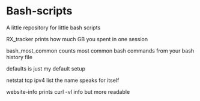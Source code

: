 # Bash-scripts
A little repository for little bash scripts

RX_tracker prints how much GB you spent in one session

bash_most_common counts most common bash commands from your bash history file

defaults is just my default setup

netstat tcp ipv4 list the name speaks for itself

website-info prints curl -vI <website> info but more readable
